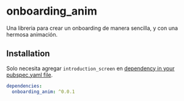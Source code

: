 # onboarding_anim

Una libreria para crear un onboarding de manera sencilla, y con una hermosa animación.

## Installation

Solo necesita agregar `introduction_screen` en [dependency in your pubspec.yaml file](https://flutter.io/using-packages/).

```yaml
dependencies:
  onboarding_anim: ^0.0.1
```
